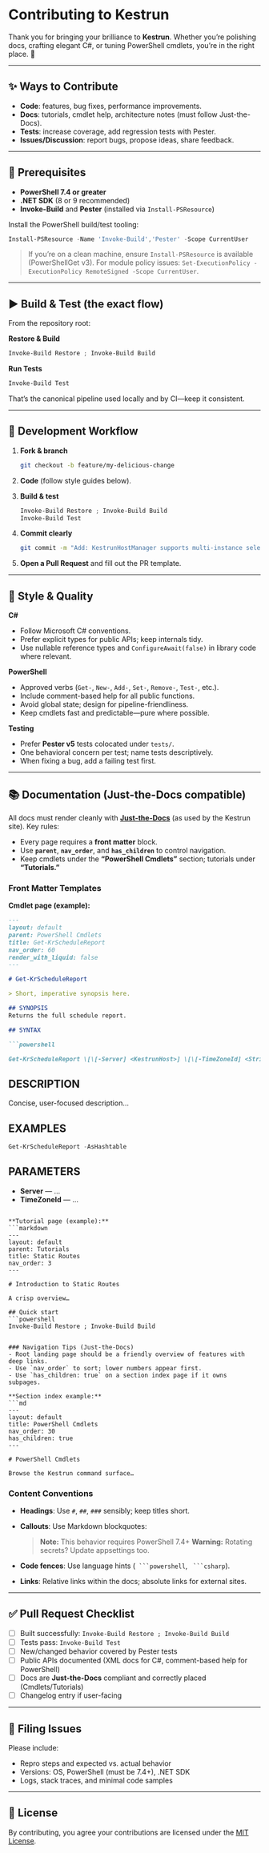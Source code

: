 # Contributing to Kestrun

Thank you for bringing your brilliance to **Kestrun**. Whether you’re polishing docs, crafting elegant C#, or tuning PowerShell cmdlets,
you’re in the right place. 💫

---

## ✨ Ways to Contribute

* **Code**: features, bug fixes, performance improvements.
* **Docs**: tutorials, cmdlet help, architecture notes (must follow Just-the-Docs).
* **Tests**: increase coverage, add regression tests with Pester.
* **Issues/Discussion**: report bugs, propose ideas, share feedback.

---

## 🧰 Prerequisites

* **PowerShell 7.4 or greater**
* **.NET SDK** (8 or 9 recommended)
* **Invoke-Build** and **Pester** (installed via `Install-PSResource`)

Install the PowerShell build/test tooling:

```powershell
Install-PSResource -Name 'Invoke-Build','Pester' -Scope CurrentUser
```

> If you’re on a clean machine, ensure `Install-PSResource` is available (PowerShellGet v3).
> For module policy issues: `Set-ExecutionPolicy -ExecutionPolicy RemoteSigned -Scope CurrentUser`.

---

## ▶️ Build & Test (the exact flow)

From the repository root:

**Restore & Build**

```powershell
Invoke-Build Restore ; Invoke-Build Build
```

**Run Tests**

```powershell
Invoke-Build Test
```

That’s the canonical pipeline used locally and by CI—keep it consistent.

---

## 🔧 Development Workflow

1. **Fork & branch**

   ```bash
   git checkout -b feature/my-delicious-change
   ```
2. **Code** (follow style guides below).
3. **Build & test**

   ```powershell
   Invoke-Build Restore ; Invoke-Build Build
   Invoke-Build Test
   ```
4. **Commit clearly**

   ```bash
   git commit -m "Add: KestrunHostManager supports multi-instance selection"
   ```
5. **Open a Pull Request** and fill out the PR template.

---

## 📝 Style & Quality

**C#**

* Follow Microsoft C# conventions.
* Prefer explicit types for public APIs; keep internals tidy.
* Use nullable reference types and `ConfigureAwait(false)` in library code where relevant.

**PowerShell**

* Approved verbs (`Get-`, `New-`, `Add-`, `Set-`, `Remove-`, `Test-`, etc.).
* Include comment-based help for all public functions.
* Avoid global state; design for pipeline-friendliness.
* Keep cmdlets fast and predictable—pure where possible.

**Testing**

* Prefer **Pester v5** tests colocated under `tests/`.
* One behavioral concern per test; name tests descriptively.
* When fixing a bug, add a failing test first.

---

## 📚 Documentation (Just-the-Docs compatible)

All docs must render cleanly with **[Just-the-Docs](https://github.com/just-the-docs/just-the-docs)** (as used by the Kestrun site).
Key rules:

* Every page requires a **front matter** block.
* Use **`parent`**, **`nav_order`**, and **`has_children`** to control navigation.
* Keep cmdlets under the **“PowerShell Cmdlets”** section; tutorials under **“Tutorials.”**

### Front Matter Templates

**Cmdlet page (example):**

```md
---
layout: default
parent: PowerShell Cmdlets
title: Get-KrScheduleReport
nav_order: 60
render_with_liquid: false
---

# Get-KrScheduleReport

> Short, imperative synopsis here.

## SYNOPSIS
Returns the full schedule report.

## SYNTAX

```powershell

Get-KrScheduleReport \[\[-Server] <KestrunHost>] \[\[-TimeZoneId] <String>] \[-AsHashtable]

```

## DESCRIPTION

Concise, user-focused description…

## EXAMPLES

```powershell
Get-KrScheduleReport -AsHashtable
````

## PARAMETERS

* **Server** — …
* **TimeZoneId** — …

```

**Tutorial page (example):**
```markdown
---
layout: default
parent: Tutorials
title: Static Routes
nav_order: 3
---

# Introduction to Static Routes

A crisp overview…

## Quick start
```powershell
Invoke-Build Restore ; Invoke-Build Build
````

````

### Navigation Tips (Just-the-Docs)
- Root landing page should be a friendly overview of features with deep links.
- Use `nav_order` to sort; lower numbers appear first.
- Use `has_children: true` on a section index page if it owns subpages.

**Section index example:**
```md
---
layout: default
title: PowerShell Cmdlets
nav_order: 30
has_children: true
---

# PowerShell Cmdlets

Browse the Kestrun command surface…
````

### Content Conventions

* **Headings**: Use `#`, `##`, `###` sensibly; keep titles short.
* **Callouts**: Use Markdown blockquotes:

  > **Note:** This behavior requires PowerShell 7.4+
  > **Warning:** Rotating secrets? Update appsettings too.
* **Code fences**: Use language hints (` ```powershell`, ` ```csharp`).
* **Links**: Relative links within the docs; absolute links for external sites.

---

## ✅ Pull Request Checklist

* [ ] Built successfully: `Invoke-Build Restore ; Invoke-Build Build`
* [ ] Tests pass: `Invoke-Build Test`
* [ ] New/changed behavior covered by Pester tests
* [ ] Public APIs documented (XML docs for C#, comment-based help for PowerShell)
* [ ] Docs are **Just-the-Docs** compliant and correctly placed (Cmdlets/Tutorials)
* [ ] Changelog entry if user-facing

---

## 🐛 Filing Issues

Please include:

* Repro steps and expected vs. actual behavior
* Versions: OS, PowerShell (must be 7.4+), .NET SDK
* Logs, stack traces, and minimal code samples

---

## 📜 License

By contributing, you agree your contributions are licensed under the [MIT License](LICENSE.txt).
